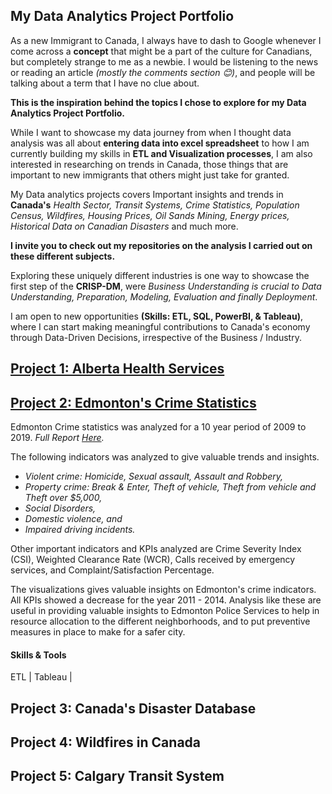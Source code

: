 ## My Data Analytics Project Portfolio

As a new Immigrant to Canada, I always have to dash to Google whenever I come across a **concept** that might be a part of the culture for Canadians, but completely strange to me as a newbie. I would be listening to the news or reading an article *(mostly the comments section 😊)*, and people will be talking about a term that I have no clue about. 

**This is the inspiration behind the topics I chose to explore for my Data Analytics Project Portfolio.** 

While I want to showcase my data journey from when I thought data analysis was all about **entering data into excel spreadsheet** to how I am currently building my skills in **ETL and Visualization processes**, I am also interested in researching on trends in Canada, those things that are important to new immigrants that others might just take for granted. 

My Data analytics projects covers Important insights and trends in **Canada's** *Health Sector, Transit Systems, Crime Statistics, Population Census, Wildfires, Housing Prices, Oil Sands Mining, Energy prices, Historical Data on Canadian Disasters* and much more. 

**I invite you to check out my repositories on the analysis I carried out on these different subjects.**

Exploring these uniquely different industries is one way to showcase the first step of the **CRISP-DM**, were *Business Understanding is crucial to Data Understanding, Preparation, Modeling, Evaluation and finally Deployment*. 

I am open to new opportunities **(Skills: ETL, SQL, PowerBI, & Tableau)**, where I can start making meaningful contributions to Canada's economy through Data-Driven Decisions, irrespective of the Business / Industry.


## [Project 1: Alberta Health Services](https://github.com/the-H-effect/Analysis-Alberta-Health-Services)

## [Project 2: Edmonton's Crime Statistics](https://github.com/the-H-effect/Analysis-Edmonton-Crime-Statistics)


Edmonton Crime statistics was analyzed for a 10 year period of 2009 to 2019. 
_Full Report [Here](https://github.com/the-H-effect/Analysis-Edmonton-Crime-Statistics)._

The following indicators was analyzed to give valuable trends and insights.
* _Violent crime: Homicide, Sexual assault, Assault and Robbery,_
* _Property crime: Break & Enter, Theft of vehicle, Theft from vehicle and Theft over $5,000,_
* _Social Disorders,_
* _Domestic violence, and_ 
* _Impaired driving incidents._

Other important indicators and KPIs analyzed are Crime Severity Index (CSI), Weighted Clearance Rate (WCR), Calls received by emergency services, and Complaint/Satisfaction Percentage. 

The visualizations gives valuable insights on Edmonton's crime indicators. All KPIs showed a decrease for the year 2011 - 2014. Analysis like these are useful in providing valuable insights to Edmonton Police Services to help in resource allocation to the different neighborhoods, and to put preventive measures in place to make for a safer city.

#### Skills & Tools
ETL | Tableau | 

## Project 3: Canada's Disaster Database

## Project 4: Wildfires in Canada

## Project 5: Calgary Transit System
